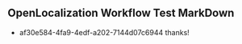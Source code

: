 ## OpenLocalization Workflow Test MarkDown
* af30e584-4fa9-4edf-a202-7144d07c6944 thanks!

<!--HONumber=Aug16_HO4-->


